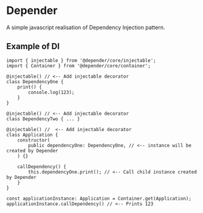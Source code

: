 # Depender
A simple javascript realisation of Dependency Injection pattern.


## Example of  DI


	import { injectable } from '@depender/core/injectable';
	import { Container } from '@depender/core/container';
	
	@injectable() // <-- Add injectable decorator
	class DependencyOne { 
        print() {
            console.log(123);
        }
	}
	
	@injectable() // <-- Add injectable decorator
	class DependencyTwo { ... }
	
    @injectable() //  <-- Add injectable decorator
	class Application {  
	    constructor(
            public dependencyOne: DependencyOne, // <-- instance will be created by Depender
        ) {}

	    callDependency() {
            this.dependencyOne.print(); // <-- Call child instance created by Depender
	    }
	}
	
	const applicationInstance: Application = Container.get(Application);
	applicationInstance.callDependency() // <-- Prints 123
